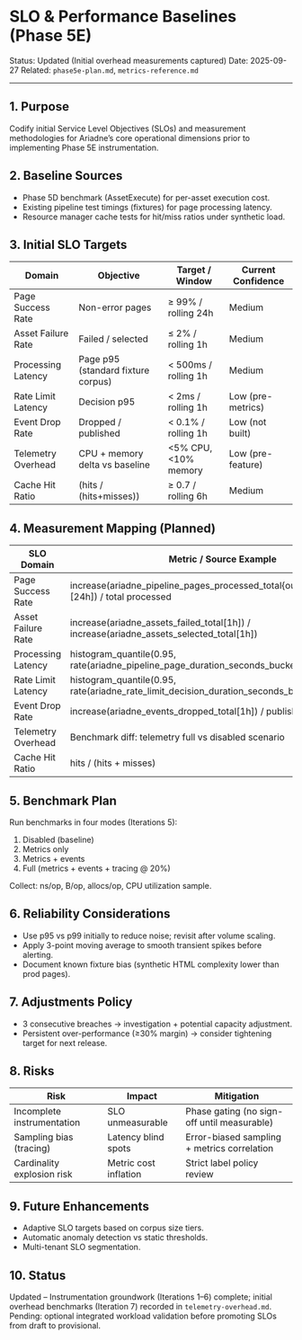 # SLO & Performance Baselines (Phase 5E)

Status: Updated (Initial overhead measurements captured)
Date: 2025-09-27
Related: `phase5e-plan.md`, `metrics-reference.md`

---

## 1. Purpose

Codify initial Service Level Objectives (SLOs) and measurement methodologies for Ariadne’s core operational dimensions prior to implementing Phase 5E instrumentation.

## 2. Baseline Sources

- Phase 5D benchmark (AssetExecute) for per-asset execution cost.
- Existing pipeline test timings (fixtures) for page processing latency.
- Resource manager cache tests for hit/miss ratios under synthetic load.

## 3. Initial SLO Targets

| Domain             | Objective                          | Target / Window      | Current Confidence |
| ------------------ | ---------------------------------- | -------------------- | ------------------ |
| Page Success Rate  | Non-error pages                    | ≥ 99% / rolling 24h  | Medium             |
| Asset Failure Rate | Failed / selected                  | ≤ 2% / rolling 1h    | Medium             |
| Processing Latency | Page p95 (standard fixture corpus) | < 500ms / rolling 1h | Medium             |
| Rate Limit Latency | Decision p95                       | < 2ms / rolling 1h   | Low (pre-metrics)  |
| Event Drop Rate    | Dropped / published                | < 0.1% / rolling 1h  | Low (not built)    |
| Telemetry Overhead | CPU + memory delta vs baseline     | <5% CPU, <10% memory | Low (pre-feature)  |
| Cache Hit Ratio    | (hits / (hits+misses))             | ≥ 0.7 / rolling 6h   | Medium             |

## 4. Measurement Mapping (Planned)

| SLO Domain         | Metric / Source Example                                                                    |
| ------------------ | ------------------------------------------------------------------------------------------ |
| Page Success Rate  | increase(ariadne_pipeline_pages_processed_total{outcome="success"}[24h]) / total processed |
| Asset Failure Rate | increase(ariadne_assets_failed_total[1h]) / increase(ariadne_assets_selected_total[1h])    |
| Processing Latency | histogram_quantile(0.95, rate(ariadne_pipeline_page_duration_seconds_bucket[1h]))          |
| Rate Limit Latency | histogram_quantile(0.95, rate(ariadne_rate_limit_decision_duration_seconds_bucket[1h]))    |
| Event Drop Rate    | increase(ariadne_events_dropped_total[1h]) / published (derived)                           |
| Telemetry Overhead | Benchmark diff: telemetry full vs disabled scenario                                        |
| Cache Hit Ratio    | hits / (hits + misses)                                                                     |

## 5. Benchmark Plan

Run benchmarks in four modes (Iterations 5):

1. Disabled (baseline)
2. Metrics only
3. Metrics + events
4. Full (metrics + events + tracing @ 20%)

Collect: ns/op, B/op, allocs/op, CPU utilization sample.

## 6. Reliability Considerations

- Use p95 vs p99 initially to reduce noise; revisit after volume scaling.
- Apply 3-point moving average to smooth transient spikes before alerting.
- Document known fixture bias (synthetic HTML complexity lower than prod pages).

## 7. Adjustments Policy

- 3 consecutive breaches → investigation + potential capacity adjustment.
- Persistent over-performance (≥30% margin) → consider tightening target for next release.

## 8. Risks

| Risk                       | Impact                | Mitigation                                  |
| -------------------------- | --------------------- | ------------------------------------------- |
| Incomplete instrumentation | SLO unmeasurable      | Phase gating (no sign-off until measurable) |
| Sampling bias (tracing)    | Latency blind spots   | Error-biased sampling + metrics correlation |
| Cardinality explosion risk | Metric cost inflation | Strict label policy review                  |

## 9. Future Enhancements

- Adaptive SLO targets based on corpus size tiers.
- Automatic anomaly detection vs static thresholds.
- Multi-tenant SLO segmentation.

## 10. Status

Updated – Instrumentation groundwork (Iterations 1–6) complete; initial overhead benchmarks (Iteration 7) recorded in `telemetry-overhead.md`. Pending: optional integrated workload validation before promoting SLOs from draft to provisional.
